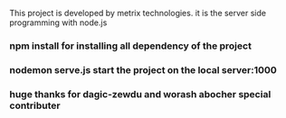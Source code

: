 <p>
This project is developed by metrix technologies. it is the server side <br> 
programming with node.js
</p>

### npm install for installing all dependency of the project 

### nodemon serve.js start the project on the local server:1000

### huge thanks for dagic-zewdu and worash abocher special contributer